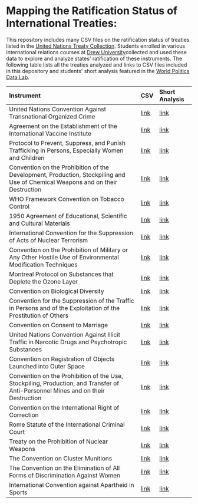 # Mapping the Ratification Status of International Treaties:

This repository includes many CSV files on the ratification status of treaties listed in the [United Nations Treaty Collection](https://treaties.un.org/Pages/ParticipationStatus.aspx?clang=_en). Students enrolled in various international relations courses at [Drew University](https://drew.edu/)collected and used these data to explore and analyze states' ratification of these instruments. The following table lists all the treaties analyzed and links to CSV files included in this depository and students' short analysis featured in the [World Politics Data Lab](https://worldpoliticsdatalab.org/).

|Instrument | CSV | Short Analysis |
|:------|:-----| :-------------|
|United Nations Convention Against Transnational Organized Crime |[link](https://github.com/world-politics-datalab/mapping_un_treaties/blob/main/convention_organized_crime_sept2023.csv)| [link](https://worldpoliticsdatalab.org/mapping-un-treaty-collection/mapping-the-ratification-status-of-the-united-nations-convention-against-transnational-organized-crime/)
|Agreement on the Establishment of the International Vaccine Institute |[link](https://github.com/world-politics-datalab/mapping_un_treaties/blob/main/agreement_intl_vaccine_institute_sept2023.csv)|[link](https://worldpoliticsdatalab.org/mapping-un-treaty-collection/mapping-the-ratification-status-of-the-agreement-on-the-establishment-of-the-international-vaccine-institute/)|
|Protocol to Prevent, Suppress, and Punish Trafficking in Persons, Especially Women and Children |[link](https://github.com/world-politics-datalab/mapping_un_treaties/blob/main/protocol_trafficking_persons_sept2023.csv)|[link](https://worldpoliticsdatalab.org/mapping-un-treaty-collection/mapping-the-ratification-status-of-the-protocol-to-prevent-suppress-and-punish-trafficking-in-persons-especially-women-and-children/)|
|Convention on the Prohibition of the Development, Production, Stockpiling and Use of Chemical Weapons and on their Destruction|[link](https://github.com/world-politics-datalab/mapping_un_treaties/blob/main/convention_chemical_weapons_sept2023.csv)|[link](https://worldpoliticsdatalab.org/mapping-un-treaty-collection/mapping-the-ratification-status-of-the-convention-on-the-prohibition-of-the-development-production-stockpiling-and-use-of-chemical-weapons-and-on-their-destruction/)|
|WHO Framework Convention on Tobacco Control |[link](https://github.com/world-politics-datalab/mapping_un_treaties/blob/main/who_framework_tobacco_sept2023.csv)|[link](https://worldpoliticsdatalab.org/mapping-un-treaty-collection/mapping-the-ratification-status-of-the-who-framework-convention-on-tobacco-control/)|
|1950 Agreement of Educational, Scientific and Cultural Materials |[link](https://github.com/world-politics-datalab/mapping_un_treaties/blob/main/agreement_importation_educ_materials_sept2023.csv)|[link](https://worldpoliticsdatalab.org/mapping-un-treaty-collection/mapping-the-ratification-status-of-the-1950-agreement-of-educational-scientific-and-cultural-materials/)|
|International Convention for the Suppression of Acts of Nuclear Terrorism |[link](https://github.com/world-politics-datalab/mapping_un_treaties/blob/main/convention_nuclear_terrorism_sept2023.csv)|[link](https://worldpoliticsdatalab.org/mapping-un-treaty-collection/mapping-the-ratification-status-of-the-2005-international-convention-for-the-suppression-of-acts-of-nuclear-terrorism/)|
|Convention on the Prohibition of Military or Any Other Hostile Use of Environmental Modification Techniques |[link](https://github.com/world-politics-datalab/mapping_un_treaties/blob/main/convention_prohibition_milit_environmental_sept2023.csv)|[link](https://worldpoliticsdatalab.org/mapping-un-treaty-collection/mapping-the-ratification-status-of-the-1976-convention-on-the-prohibition-of-military-or-any-other-hostile-use-of-environmental-modification-techniques/)|
|Montreal Protocol on Substances that Deplete the Ozone Layer |[link](https://github.com/world-politics-datalab/mapping_un_treaties/blob/main/montreal_protocol_ozone_sept2023.csv)|[link](https://worldpoliticsdatalab.org/mapping-un-treaty-collection/mapping-the-ratification-status-of-the-1987-montreal-protocol-on-substances-that-deplete-the-ozone-layer/)|
|Convention on Biological Diversity |[link](https://github.com/world-politics-datalab/mapping_un_treaties/blob/main/convetion_biodiversity_sept2023.csv)|[link](https://worldpoliticsdatalab.org/mapping-un-treaty-collection/mapping-the-ratification-status-of-the-1992-convention-on-biological-diversity/)|
|Convention for the Suppression of the Traffic in Persons and of the Exploitation of the Prostitution of Others |[link]()|[link](https://worldpoliticsdatalab.org/mapping-un-treaty-collection/mapping-the-ratification-status-of-the-1950-convention-for-the-suppression-of-the-traffic-in-persons-and-of-the-exploitation-of-the-prostitution-of-others/)|
|Convention on Consent to Marriage |[link](https://github.com/world-politics-datalab/mapping_un_treaties/blob/main/convention_consent_marriage_oct2022.csv)|[link](https://worldpoliticsdatalab.org/mapping-un-treaty-collection/mapping-the-ratification-status-of-the-1962-convention-on-consent-to-marriage/)|
|United Nations Convention Against Illicit Traffic in Narcotic Drugs and Psychotropic Substances |[link](https://github.com/world-politics-datalab/mapping_un_treaties/blob/main/convention_drug_trafficking_oct2022.csv)|[link](https://worldpoliticsdatalab.org/mapping-un-treaty-collection/mapping-the-ratification-status-of-the-1988-united-nations-convention-against-illicit-traffic-in-narcotic-drugs-and-psychotropic-substances/)|
|Convention on Registration of Objects Launched into Outer Space |[link](https://github.com/world-politics-datalab/mapping_un_treaties/blob/main/convention_outer_space_objects_oct2022.csv)|[link](https://worldpoliticsdatalab.org/mapping-un-treaty-collection/mapping-the-ratification-status-of-the-1974-convention-on-registration-of-objects-launched-into-outer-space/)|
|Convention on the Prohibition of the Use, Stockpiling, Production, and Transfer of Anti-Personnel Mines and on their Destruction |[link](https://github.com/world-politics-datalab/mapping_un_treaties/blob/main/convention_anti_landmine_oct2022.csv)|[link](https://worldpoliticsdatalab.org/mapping-un-treaty-collection/mapping-the-ratification-status-of-the-1997-convention-on-the-prohibition-of-the-use-stockpiling-production-and-transfer-of-anti-personnel-mines-and-on-their-destruction/)|
|Convention on the International Right of Correction |[link](https://github.com/world-politics-datalab/mapping_un_treaties/blob/main/convention_international_right_correction_oct2022.csv)|[link](https://worldpoliticsdatalab.org/mapping-un-treaty-collection/mapping-the-ratification-status-of-the-1953-convention-on-the-international-right-of-correction/)|
|Rome Statute of the International Criminal Court |[link](https://github.com/world-politics-datalab/mapping_un_treaties/blob/main/rome_statute_icc.csv)|[link](https://worldpoliticsdatalab.org/mapping-un-treaty-collection/mapping-the-ratification-status-of-the-1998-rome-statute-an-exploration-of-the-politics-of-the-international-criminal-court/)|
|Treaty on the Prohibition of Nuclear Weapons |[link](https://github.com/world-politics-datalab/mapping_un_treaties/blob/main/treaty_prohib_nuclear_weapons.csv)|[link](https://worldpoliticsdatalab.org/mapping-un-treaty-collection/exploring-the-ratification-status-of-the-2017-treaty-on-the-prohibition-of-nuclear-weapons/)|
|The Convention on Cluster Munitions |[link](https://github.com/world-politics-datalab/mapping_un_treaties/blob/main/treaty_cluster_munitions.csv)|[link](https://worldpoliticsdatalab.org/mapping-un-treaty-collection/analyzing-the-ratification-status-of-the-convention-on-cluster-munitions/)|
|The Convention on the Elimination of All Forms of Discrimination Against Women |[link]()|[link](https://worldpoliticsdatalab.org/mapping-un-treaty-collection/empowering-women-understanding-the-significance-of-cedaws-ratification-status/)|
|International Convention against Apartheid in Sports |[link](https://github.com/world-politics-datalab/mapping_un_treaties/blob/main/convention_against_apartheid_sports.csv)|[link](https://worldpoliticsdatalab.org/mapping-un-treaty-collection/the-condemnation-of-apartheid-in-sports-analyzing-its-associated-international-convention/)|


